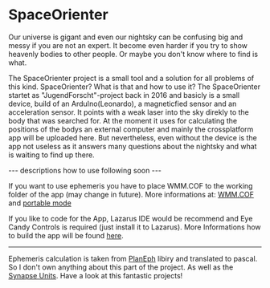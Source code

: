 # SpaceOrienter

Our universe is gigant and even our nightsky can be confusing big and messy if you are not an expert.
It become even harder if you try to show heavenly bodies to other people. 
Or maybe you don't know where to find is what.

The SpaceOrienter project is a small tool and a solution for all problems of this kind.
SpaceOrienter? What is that and how to use it?
The SpaceOrienter startet as "JugendForscht"-project back in 2016 and basicly is a small device, build of an ArduIno(Leonardo), a magneticfied sensor and an acceleration sensor. It points with a weak laser into the sky direkly to the body that was searched for. At the moment it uses for calculating the positions of the bodys an external computer and mainly the crossplatform app will be uploaded here.
But nevertheless, even without the device is the app not useless as it answers many questions about the nightsky and what is waiting to find up there.

--- descriptions how to use following soon ---

If you want to use ephemeris you have to place WMM.COF to the working folder of the app (may change in future). More informations at: [WMM.COF](https://github.com/FireInstallations/SpaceOrienter/wiki/WMM.COF) and [portable mode](https://github.com/FireInstallations/SpaceOrienter/wiki/Portable-Mode)

If you like to code for the App, Lazarus IDE would be recommend and Eye Candy Controls is required (just install it to Lazarus). More Informations how to build the app will be found [here](https://github.com/FireInstallations/SpaceOrienter/wiki/Build-the-App).

***

Ephemeris calculation is taken from [PlanEph](https://sourceforge.net/projects/planeph/) libiry and translated to pascal. So I don't own anything about this part of the project. As well as the [Synapse Units](http://www.ararat.cz/synapse/doku.php/download). Have a look at this fantastic projects!
